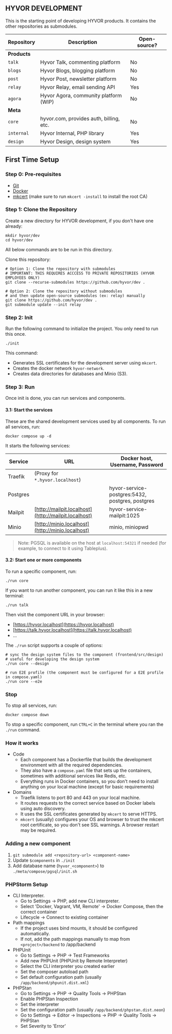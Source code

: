 ## HYVOR DEVELOPMENT

This is the starting point of developing HYVOR products. It contains the other repositories as submodules.

| Repository   | Description                             | Open-source? |
| ------------ | --------------------------------------- | ------------ |
| **Products** |                                         |              |
| `talk`       | Hyvor Talk, commenting platform         | No           |
| `blogs`      | Hyvor Blogs, blogging platform          | No           |
| `post`       | Hyvor Post, newsletter platform         | No           |
| `relay`      | Hyvor Relay, email sending API          | Yes          |
| `agora`      | Hyvor Agora, community platform (WIP)   | No           |
| **Meta**     |                                         |              |
| `core`       | hyvor.com, provides auth, billing, etc. | No           |
| `internal`   | Hyvor Internal, PHP library             | Yes          |
| `design`     | Hyvor Design, design system             | Yes          |

## First Time Setup

### Step 0: Pre-requisites

- [Git](https://git-scm.com/downloads)
- [Docker](https://docs.docker.com/engine/install/)
- [mkcert](https://github.com/FiloSottile/mkcert) (make sure to run `mkcert -install` to install the root CA)

### Step 1: Clone the Repository

Create a new directory for HYVOR development, if you don't have one already:

```shell
mkdir hyvor/dev
cd hyvor/dev
```

All below commands are to be run in this directory.

Clone this repository:

```shell
# Option 1: Clone the repository with submodules
# IMPORTANT: THIS REQUIRES ACCCESS TO PRIVATE REPOSITORIES (HYVOR EMPLOYEES ONLY)
git clone --recurse-submodules https://github.com/hyvor/dev .

# Option 2: Clone the repository without submodules
# and then update open-source submodules (ex: relay) manually
git clone https://github.com/hyvor/dev .
git submodule update --init relay
```

### Step 2: Init

Run the following command to initialize the project. You only need to run this once.

```shell
./init
```

This command:

- Generates SSL certificates for the development server using `mkcert`.
- Creates the docker network `hyvor-network`.
- Creates data directories for databases and Minio (S3).

### Step 3: Run

Once init is done, you can run services and components.

#### 3.1: Start the services

These are the shared development services used by all components. To run all services, run:

```shell
docker compose up -d
```

It starts the following services:

| Service  | URL                                                  | Docker host, Username, Password                 |
| -------- | ---------------------------------------------------- | ----------------------------------------------- |
| Traefik  | (Proxy for `*.hyvor.localhost`)                      |                                                 |
| Postgres |                                                      | hyvor-service-postgres:5432, postgres, postgres |
| Mailpit  | [http://mailpit.localhost](http://mailpit.localhost) | hyvor-service-mailpit:1025                      |
| Minio    | [http://minio.localhost](http://minio.localhost)     | minio, miniopwd                                 |

> Note: PGSQL is available on the host at `localhost:54321` if needed (for example, to connect to it using Tableplus).

#### 3.2: Start one or more components

To run a specific component, run:

```shell
./run core
```

If you want to run another component, you can run it like this in a new terminal:

```shell
./run talk
```

Then visit the component URL in your browser:

- [https://hyvor.localhost](https://hyvor.localhost)
- [https://talk.hyvor.localhost](https://talk.hyvor.localhost)
- ...

The `./run` script supports a couple of options:

```shell
# sync the design system files to the component (frontend/src/design)
# useful for developing the design system
./run core --design

# run E2E profile (the component must be configured for a E2E profile in compose.yaml)
./run core --e2e
```

### Stop

To stop all services, run:

```shell
docker compose down
```

To stop a specific component, run `CTRL+C` in the terminal where you ran the `./run` command.

### How it works

- Code
  - Each component has a Dockerfile that builds the development environment with all the required dependencies.
  - They also have a `compose.yaml` file that sets up the containers, sometimes with additional services like Redis, etc.
  - Everything runs in Docker containers, so you don't need to install anything on your local machine (except for basic requirements)
- Domains
  - Traefik listens to port 80 and 443 on your local machine.
  - It routes requests to the correct service based on Docker labels using auto discovery.
  - It uses the SSL certificates generated by `mkcert` to serve HTTPS.
  - `mkcert` (usually) configures your OS and browser to trust the mkcert root certificate, so you don't see SSL warnings. A browser restart may be required.

### Adding a new component

1. `git submodule add <repository-url> <component-name>`
2. Update `$components` in `./init`
3. Add database name (`hyvor_<component>`) to `./meta/compose/pgsql/init.sh`

### PHPStorm Setup

- CLI Interpreter.
  - Go to Settings -> PHP, add new CLI interpreter.
  - Select 'Docker, Vagrant, VM, Remote' -> Docker Compose, then the correct container
  - Lifecycle -> Connect to existing container
- Path mappings
  - If the project uses bind mounts, it should be configured automatically.
  - If not, add the path mappings manually to map from `<project>/backend` to /app/backend
- PHPUnit
  - Go to Settings -> PHP -> Test Frameworks
  - Add new PHPUnit (PHPUnit by Remote Interpreter)
  - Select the CLI interpreter you created earlier
  - Set the composer autoload path
  - Set default configuration path (usually `/app/backend/phpunit.dist.xml`)
- PHPStan
  - Go to Settings -> PHP -> Quality Tools -> PHPStan
  - Enable PHPStan Inspection
  - Set the interpreter
  - Set the configuration path (usually `/app/backend/phpstan.dist.neon`)
  - Go to Settings -> Editor -> Inspections -> PHP -> Quality Tools -> PHPStan
  - Set Severity to 'Error'
